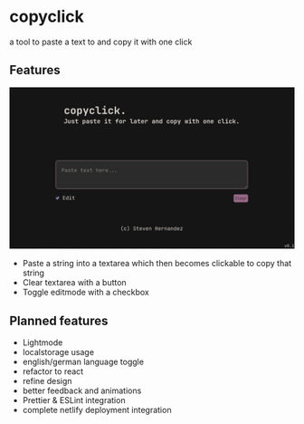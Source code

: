 # copyclick
a tool to paste a text to and copy it with one click

## Features

![Preview of copyclick website](site-preview.png "copyclick website")


* Paste a string into a textarea which then becomes clickable to copy that string
* Clear textarea with a button
* Toggle editmode with a checkbox

## Planned features

* Lightmode
* localstorage usage
* english/german language toggle
* refactor to react
* refine design
* better feedback and animations
* Prettier & ESLint integration
* complete netlify deployment integration

